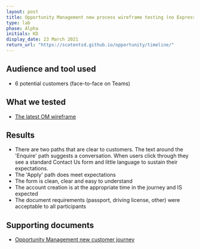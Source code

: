 ```yaml
---
layout: post
title: Opportunity Management new process wireframe testing (no Expression of Interest)
type: lab
phase: Alpha
initials: KD
display_date: 23 March 2021
return_url: "https://scotentsd.github.io/opportunity/timeline/"
---
```


## Audience and tool used
- 6 potential customers (face-to-face on Teams)

## What we tested
- [The latest OM wireframe](https://taob1x.axshare.com/#id=8pdqr7&p=project_opp_support_section_overview&fn=0&dp=0) 

## Results
- There are two paths that are clear to customers. The text around the 'Enquire' path suggests a conversation. When users click through they see a standard Contact Us form and little language
to sustain their expectations.
- The 'Apply' path does meet expectations
- The form is clean, clear and easy to understand
- The account creation is at the appropriate time in the journey and IS expected
- The document requirements (passport, driving license, other) were acceptable to all participants

## Supporting documents
- [Opportunity Management new customer journey](/opportunity/files/2021-03-25-OM-Playback-OM-NewJourney-SansEOI.pdf)


